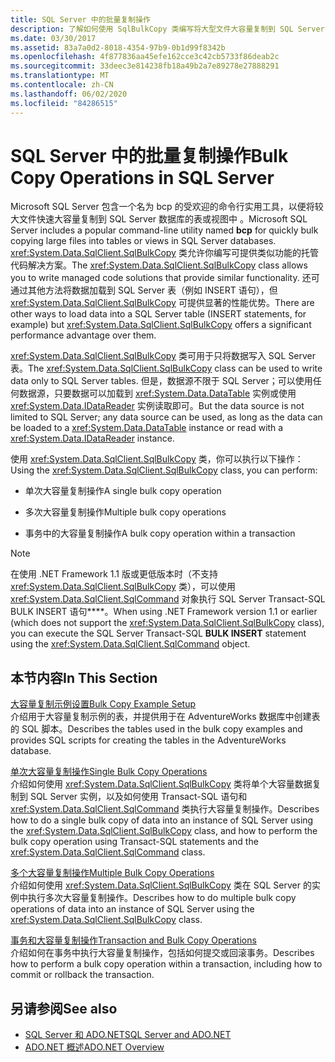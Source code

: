 ```yaml
---
title: SQL Server 中的批量复制操作
description: 了解如何使用 SqlBulkCopy 类编写将大型文件大容量复制到 SQL Server 数据库中的表或视图中的托管代码解决方案。
ms.date: 03/30/2017
ms.assetid: 83a7a0d2-8018-4354-97b9-0b1d99f8342b
ms.openlocfilehash: 4f877836aa45efe162cce3c42cb5733f86deab2c
ms.sourcegitcommit: 33deec3e814238fb18a49b2a7e89278e27888291
ms.translationtype: MT
ms.contentlocale: zh-CN
ms.lasthandoff: 06/02/2020
ms.locfileid: "84286515"
---
```

# <a name="bulk-copy-operations-in-sql-server"></a><span data-ttu-id="97e28-103">SQL Server 中的批量复制操作</span><span class="sxs-lookup"><span data-stu-id="97e28-103">Bulk Copy Operations in SQL Server</span></span>
<span data-ttu-id="97e28-104">Microsoft SQL Server 包含一个名为 bcp 的受欢迎的命令行实用工具，以便将较大文件快速大容量复制到 SQL Server 数据库的表或视图中  。</span><span class="sxs-lookup"><span data-stu-id="97e28-104">Microsoft SQL Server includes a popular command-line utility named **bcp** for quickly bulk copying large files into tables or views in SQL Server databases.</span></span> <span data-ttu-id="97e28-105"><xref:System.Data.SqlClient.SqlBulkCopy> 类允许你编写可提供类似功能的托管代码解决方案。</span><span class="sxs-lookup"><span data-stu-id="97e28-105">The <xref:System.Data.SqlClient.SqlBulkCopy> class allows you to write managed code solutions that provide similar functionality.</span></span> <span data-ttu-id="97e28-106">还可通过其他方法将数据加载到 SQL Server 表（例如 INSERT 语句），但 <xref:System.Data.SqlClient.SqlBulkCopy> 可提供显著的性能优势。</span><span class="sxs-lookup"><span data-stu-id="97e28-106">There are other ways to load data into a SQL Server table (INSERT statements, for example) but <xref:System.Data.SqlClient.SqlBulkCopy> offers a significant performance advantage over them.</span></span>  
  
 <span data-ttu-id="97e28-107"><xref:System.Data.SqlClient.SqlBulkCopy> 类可用于只将数据写入 SQL Server 表。</span><span class="sxs-lookup"><span data-stu-id="97e28-107">The <xref:System.Data.SqlClient.SqlBulkCopy> class can be used to write data only to SQL Server tables.</span></span> <span data-ttu-id="97e28-108">但是，数据源不限于 SQL Server；可以使用任何数据源，只要数据可以加载到 <xref:System.Data.DataTable> 实例或使用 <xref:System.Data.IDataReader> 实例读取即可。</span><span class="sxs-lookup"><span data-stu-id="97e28-108">But the data source is not limited to SQL Server; any data source can be used, as long as the data can be loaded to a <xref:System.Data.DataTable> instance or read with a <xref:System.Data.IDataReader> instance.</span></span>  
  
 <span data-ttu-id="97e28-109">使用 <xref:System.Data.SqlClient.SqlBulkCopy> 类，你可以执行以下操作：</span><span class="sxs-lookup"><span data-stu-id="97e28-109">Using the <xref:System.Data.SqlClient.SqlBulkCopy> class, you can perform:</span></span>  
  
- <span data-ttu-id="97e28-110">单次大容量复制操作</span><span class="sxs-lookup"><span data-stu-id="97e28-110">A single bulk copy operation</span></span>  
  
- <span data-ttu-id="97e28-111">多次大容量复制操作</span><span class="sxs-lookup"><span data-stu-id="97e28-111">Multiple bulk copy operations</span></span>  
  
- <span data-ttu-id="97e28-112">事务中的大容量复制操作</span><span class="sxs-lookup"><span data-stu-id="97e28-112">A bulk copy operation within a transaction</span></span>  
  
> [!NOTE]
> <span data-ttu-id="97e28-113">在使用 .NET Framework 1.1 版或更低版本时（不支持 <xref:System.Data.SqlClient.SqlBulkCopy> 类），可以使用 <xref:System.Data.SqlClient.SqlCommand> 对象执行 SQL Server Transact-SQL BULK INSERT 语句\*\*\*\*。</span><span class="sxs-lookup"><span data-stu-id="97e28-113">When using .NET Framework version 1.1 or earlier (which does not support the <xref:System.Data.SqlClient.SqlBulkCopy> class), you can execute the SQL Server Transact-SQL **BULK INSERT** statement using the <xref:System.Data.SqlClient.SqlCommand> object.</span></span>  
  
## <a name="in-this-section"></a><span data-ttu-id="97e28-114">本节内容</span><span class="sxs-lookup"><span data-stu-id="97e28-114">In This Section</span></span>  
 [<span data-ttu-id="97e28-115">大容量复制示例设置</span><span class="sxs-lookup"><span data-stu-id="97e28-115">Bulk Copy Example Setup</span></span>](bulk-copy-example-setup.md)  
 <span data-ttu-id="97e28-116">介绍用于大容量复制示例的表，并提供用于在 AdventureWorks 数据库中创建表的 SQL 脚本。</span><span class="sxs-lookup"><span data-stu-id="97e28-116">Describes the tables used in the bulk copy examples and provides SQL scripts for creating the tables in the AdventureWorks database.</span></span>  
  
 [<span data-ttu-id="97e28-117">单次大容量复制操作</span><span class="sxs-lookup"><span data-stu-id="97e28-117">Single Bulk Copy Operations</span></span>](single-bulk-copy-operations.md)  
 <span data-ttu-id="97e28-118">介绍如何使用 <xref:System.Data.SqlClient.SqlBulkCopy> 类将单个大容量数据复制到 SQL Server 实例，以及如何使用 Transact-SQL 语句和 <xref:System.Data.SqlClient.SqlCommand> 类执行大容量复制操作。</span><span class="sxs-lookup"><span data-stu-id="97e28-118">Describes how to do a single bulk copy of data into an instance of SQL Server using the <xref:System.Data.SqlClient.SqlBulkCopy> class, and how to perform the bulk copy operation using Transact-SQL statements and the <xref:System.Data.SqlClient.SqlCommand> class.</span></span>  
  
 [<span data-ttu-id="97e28-119">多个大容量复制操作</span><span class="sxs-lookup"><span data-stu-id="97e28-119">Multiple Bulk Copy Operations</span></span>](multiple-bulk-copy-operations.md)  
 <span data-ttu-id="97e28-120">介绍如何使用 <xref:System.Data.SqlClient.SqlBulkCopy> 类在 SQL Server 的实例中执行多次大容量复制操作。</span><span class="sxs-lookup"><span data-stu-id="97e28-120">Describes how to do multiple bulk copy operations of data into an instance of SQL Server using the <xref:System.Data.SqlClient.SqlBulkCopy> class.</span></span>  
  
 [<span data-ttu-id="97e28-121">事务和大容量复制操作</span><span class="sxs-lookup"><span data-stu-id="97e28-121">Transaction and Bulk Copy Operations</span></span>](transaction-and-bulk-copy-operations.md)  
 <span data-ttu-id="97e28-122">介绍如何在事务中执行大容量复制操作，包括如何提交或回滚事务。</span><span class="sxs-lookup"><span data-stu-id="97e28-122">Describes how to perform a bulk copy operation within a transaction, including how to commit or rollback the transaction.</span></span>  
  
## <a name="see-also"></a><span data-ttu-id="97e28-123">另请参阅</span><span class="sxs-lookup"><span data-stu-id="97e28-123">See also</span></span>

- [<span data-ttu-id="97e28-124">SQL Server 和 ADO.NET</span><span class="sxs-lookup"><span data-stu-id="97e28-124">SQL Server and ADO.NET</span></span>](index.md)
- [<span data-ttu-id="97e28-125">ADO.NET 概述</span><span class="sxs-lookup"><span data-stu-id="97e28-125">ADO.NET Overview</span></span>](../ado-net-overview.md)
